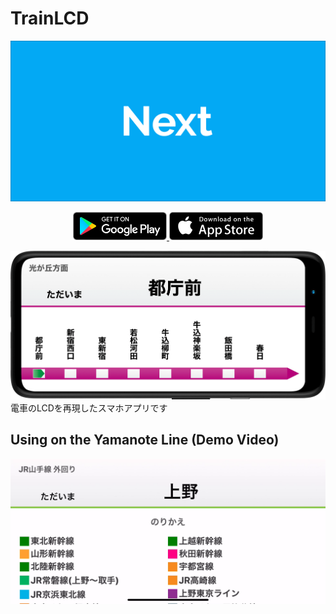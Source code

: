 # TrainLCD

![Logo](assets/splash.png "Splash")

<div align="center">
    <a href="https://play.google.com/store/apps/details?id=me.tinykitten.trainlcd">
        <img width="150" src=".github/images/googleplay.png">
    </a>
    <a href="https://apps.apple.com/jp/app/trainlcd/id1486355943">
        <img width="150" src=".github/images/appstore.svg">
    </a>
</div>

![Mock](.github/images/mock.png "Mock")
電車のLCDを再現したスマホアプリです

## Using on the Yamanote Line (Demo Video)

<div align="center">
    <a target="_blank" href="https://www.youtube.com/watch?v=wxmmoxxss10">
        <img src=".github/images/youtube.png">
    </a>
</div>
